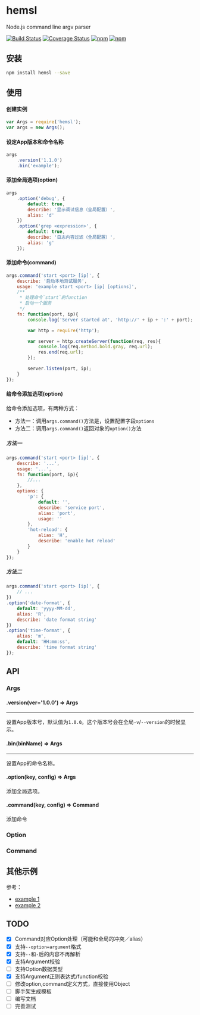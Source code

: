 # hemsl
Node.js command line argv parser

[![Build Status](https://travis-ci.org/hemsl/hemsl.svg?branch=master)](https://travis-ci.org/hemsl/hemsl)
[![Coverage Status](https://coveralls.io/repos/github/hemsl/hemsl/badge.svg?branch=master)](https://coveralls.io/github/hemsl/hemsl?branch=master)
[![npm](https://img.shields.io/npm/v/hemsl.svg)](https://www.npmjs.com/package/hemsl)
[![npm](https://img.shields.io/npm/l/hemsl.svg)](https://raw.githubusercontent.com/hemsl/hemsl/master/LICENSE)

## 安装

```bash
npm install hemsl --save
```

## 使用

#### 创建实例

```js
var Args = require('hemsl');
var args = new Args();
```

#### 设定App版本和命令名称
```js
args
    .version('1.1.0')
    .bin('example');
```

#### 添加全局选项(option)
```js
args
    .option('debug', {
        default: true,
        describe: '显示调试信息（全局配置）',
        alias: 'd'
    })
    .option('grep <expression>', {
        default: true,
        describe: '日志内容过滤（全局配置）',
        alias: 'g'
    });
```

#### 添加命令(command)
```js
args.command('start <port> [ip]', {
    describe: '启动本地测试服务',
    usage: 'example start <port> [ip] [options]',
    /**
     * 处理命令`start`的function
     * 启动一个服务
     */
    fn: function(port, ip){
        console.log('Server started at', 'http://' + ip + ':' + port);

        var http = require('http');

        var server = http.createServer(function(req, res){
            console.log(req.method.bold.gray, req.url);
            res.end(req.url);
        });

        server.listen(port, ip);
    }
});
```

#### 给命令添加选项(option)

给命令添加选项，有两种方式：

* 方法一：调用`args.command()`方法是，设置配置字段`options`
* 方法二：调用`args.command()`返回对象的`option()`方法

##### 方法一
```js
args.command('start <port> [ip]', {
    describe: '...',
    usage: '...',
    fn: function(port, ip){
        //...
    },
    options: {
        'p': {
            default: '',
            describe: 'service port',
            alias: 'port',
            usage: ''
        },
        'hot-reload': {
            alias: 'H',
            describe: 'enable hot reload'
        }
    }
});
```

##### 方法二

```js
args.command('start <port> [ip]', {
    // ...
})
.option('date-format', {
    default: 'yyyy-MM-dd',
    alias: 'R',
    describe: 'date format string'
})
.option('time-format', {
    alias: 'm',
    default: 'HH:mm:ss',
    describe: 'time format string'
});
```

## API

### Args

#### .version(ver='1.0.0') => Args
---

设置App版本号，默认值为`1.0.0`。这个版本号会在全局`-v`/`--version`的时候显示。

#### .bin(binName) => Args

---

设置App的命令名称。

#### .option(key, config) => Args

添加全局选项。

#### .command(key, config) => Command

添加命令

### Option

### Command

## 其他示例

参考：
* [example 1](./example/index.js)
* [example 2](./example/cmd_global.js)

## TODO

- [x] Command对应Option处理（可能和全局的冲突／alias）
- [x] 支持`--option=argument`格式
- [x] 支持`--`和`-`后的内容不再解析
- [x] 支持Argument校验
- [ ] 支持Option数据类型
- [x] 支持Argument正则表达式/function校验
- [ ] 修改option,command定义方式，直接使用Object
- [ ] 脚手架生成模板
- [ ] 编写文档
- [ ] 完善测试
